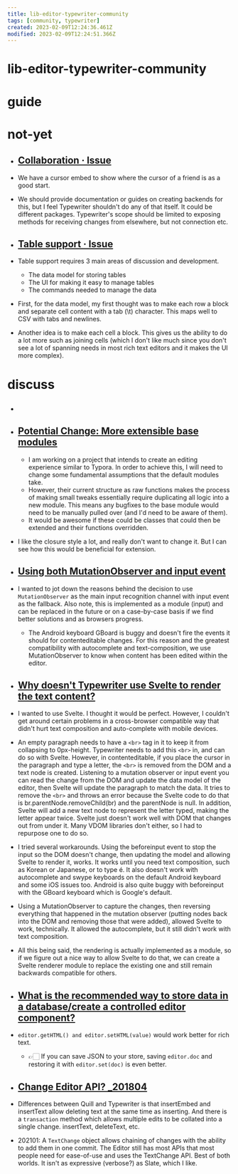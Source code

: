```yaml
---
title: lib-editor-typewriter-community
tags: [community, typewriter]
created: 2023-02-09T12:24:36.461Z
modified: 2023-02-09T12:24:51.366Z
---
```


# lib-editor-typewriter-community

# guide

# not-yet
- ## [Collaboration · Issue](https://github.com/typewriter-editor/typewriter/issues/21)
- We have a cursor embed to show where the cursor of a friend is as a good start. 
- We should provide documentation or guides on creating backends for this, but I feel Typewriter shouldn't do any of that itself. It could be different packages. Typewriter's scope should be limited to exposing methods for receiving changes from elsewhere, but not connection etc.

- ## [Table support · Issue ](https://github.com/typewriter-editor/typewriter/issues/6)
- Table support requires 3 main areas of discussion and development.
  - The data model for storing tables
  - The UI for making it easy to manage tables
  - The commands needed to manage the data

- First, for the data model, my first thought was to make each row a block and separate cell content with a tab (\t) character. This maps well to CSV with tabs and newlines.
- Another idea is to make each cell a block. This gives us the ability to do a lot more such as joining cells (which I don't like much since you don't see a lot of spanning needs in most rich text editors and it makes the UI more complex).
# discuss
- ## 

- ## [Potential Change: More extensible base modules ](https://github.com/typewriter-editor/typewriter/issues/72)
  - I am working on a project that intends to create an editing experience similar to Typora. In order to achieve this, I will need to change some fundamental assumptions that the default modules take.
  - However, their current structure as raw functions makes the process of making small tweaks essentially require duplicating all logic into a new module. This means any bugfixes to the base module would need to be manually pulled over (and I'd need to be aware of them).
  - It would be awesome if these could be classes that could then be extended and their functions overridden.

- I like the closure style a lot, and really don't want to change it. But I can see how this would be beneficial for extension.

- ## [Using both MutationObserver and input event](https://github.com/typewriter-editor/typewriter/discussions/63)
- I wanted to jot down the reasons behind the decision to use `MutationObserver` as the main input recognition channel with input event as the fallback. Also note, this is implemented as a module (input) and can be replaced in the future or on a case-by-case basis if we find better solutions and as browsers progress.
  - The Android keyboard GBoard is buggy and doesn't fire the events it should for contenteditable changes. For this reason and the greatest compatibility with autocomplete and text-composition, we use MutationObserver to know when content has been edited within the editor.

- ## [Why doesn't Typewriter use Svelte to render the text content?](https://github.com/typewriter-editor/typewriter/discussions/61)
- I wanted to use Svelte. I thought it would be perfect. However, I couldn't get around certain problems in a cross-browser compatible way that didn't hurt text composition and auto-complete with mobile devices.
- An empty paragraph needs to have a `<br>` tag in it to keep it from collapsing to 0px-height. Typewriter needs to add this `<br>` in, and can do so with Svelte. However, in contenteditable, if you place the cursor in the paragraph and type a letter, the `<br>` is removed from the DOM and a text node is created. Listening to a mutation observer or input event you can read the change from the DOM and update the data model of the editor, then Svelte will update the paragraph to match the data. It tries to remove the `<br>` and throws an error because the Svelte code to do that is br.parentNode.removeChild(br) and the parentNode is null. In addition, Svelte will add a new text node to represent the letter typed, making the letter appear twice. Svelte just doesn't work well with DOM that changes out from under it. Many VDOM libraries don't either, so I had to repurpose one to do so.
- I tried several workarounds. Using the beforeinput event to stop the input so the DOM doesn't change, then updating the model and allowing Svelte to render it, works. It works until you need text composition, such as Korean or Japanese, or to type é. It also doesn't work with autocomplete and swype keyboards on the default Android keyboard and some iOS issues too. Android is also quite buggy with beforeinput with the GBoard keyboard which is Google's default.
- Using a MutationObserver to capture the changes, then reversing everything that happened in the mutation observer (putting nodes back into the DOM and removing those that were added), allowed Svelte to work, technically. It allowed the autocomplete, but it still didn't work with text composition.
- All this being said, the rendering is actually implemented as a module, so if we figure out a nice way to allow Svelte to do that, we can create a Svelte renderer module to replace the existing one and still remain backwards compatible for others.

- ## [What is the recommended way to store data in a database/create a controlled editor component?](https://github.com/typewriter-editor/typewriter/issues/66)
- `editor.getHTML() and editor.setHTML(value)` would work better for rich text. 
  - 👉🏻 If you can save JSON to your store, saving `editor.doc` and restoring it with `editor.set(doc)` is even better.

- ## [Change Editor API? _201804](https://github.com/typewriter-editor/typewriter/issues/29)
- Differences between Quill and Typewriter is that insertEmbed and insertText allow deleting text at the same time as inserting. And there is a `transaction` method which allows multiple edits to be collated into a single change. insertText, deleteText, etc.

- 202101: A `TextChange` object allows chaining of changes with the ability to add them in one commit. The Editor still has most APIs that most people need for ease-of-use and uses the TextChange API. Best of both worlds. It isn't as expressive (verbose?) as Slate, which I like.

